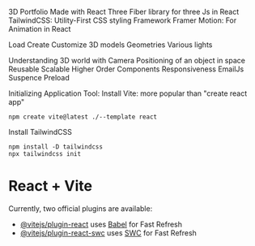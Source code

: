 3D Portfolio
Made with React Three Fiber library for three Js in React
TailwindCSS: Utility-First CSS styling Framework
Framer Motion: For Animation in React

Load Create Customize
3D models Geometries
Various lights

Understanding 3D world with Camera Positioning of an object in space
Reusable
Scalable 
Higher Order Components
Responsiveness
EmailJs
Suspence
Preload

Initializing Application 
Tool: 
Install Vite: more popular than "create react app"
```
npm create vite@latest ./--template react
```
Install TailwindCSS 
```
npm install -D tailwindcss
npx tailwindcss init
```


# React + Vite

Currently, two official plugins are available:

- [@vitejs/plugin-react](https://github.com/vitejs/vite-plugin-react/blob/main/packages/plugin-react/README.md) uses [Babel](https://babeljs.io/) for Fast Refresh
- [@vitejs/plugin-react-swc](https://github.com/vitejs/vite-plugin-react-swc) uses [SWC](https://swc.rs/) for Fast Refresh
